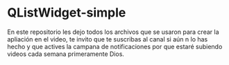 # QListWidget-simple
En este repositorio les dejo todos los archivos que se usaron para crear la apliación en el video, te invito que te suscribas al canal si aún n lo has hecho y que actives la campana de notificaciones por que estaré subiendo videos cada semana primeramente Dios.
